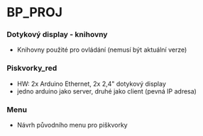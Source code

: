 # BP_PROJ

### Dotykový display - knihovny
- Knihovny použité pro ovládání (nemusí být aktuální verze)

### Piskvorky_red
- HW: 2x Arduino Ethernet, 2x 2,4" dotykový display
- jedno arduino jako server, druhé jako client (pevná IP adresa)

### Menu 
- Návrh původního menu pro piškvorky 


